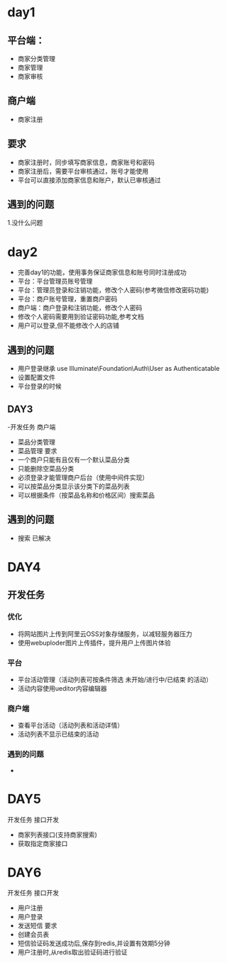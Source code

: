 # day1
## 平台端： 
- 商家分类管理 
- 商家管理 
- 商家审核

## 商户端 
- 商家注册

## 要求 
- 商家注册时，同步填写商家信息，商家账号和密码 
- 商家注册后，需要平台审核通过，账号才能使用 
- 平台可以直接添加商家信息和账户，默认已审核通过
## 遇到的问题
1.没什么问题

# day2
- 完善day1的功能，使用事务保证商家信息和账号同时注册成功
- 平台：平台管理员账号管理
- 平台：管理员登录和注销功能，修改个人密码(参考微信修改密码功能)
- 平台：商户账号管理，重置商户密码
- 商户端：商户登录和注销功能，修改个人密码
- 修改个人密码需要用到验证密码功能,参考文档
- 用户可以登录,但不能修改个人的店铺
## 遇到的问题
- 用户登录继承 use Illuminate\Foundation\Auth\User as Authenticatable
- 设置配置文件 
- 平台登录的时候
## DAY3
-开发任务
商户端 
- 菜品分类管理 
- 菜品管理 
要求 
- 一个商户只能有且仅有一个默认菜品分类 
- 只能删除空菜品分类 
- 必须登录才能管理商户后台（使用中间件实现） 
- 可以按菜品分类显示该分类下的菜品列表 
- 可以根据条件（按菜品名称和价格区间）搜索菜品

## 遇到的问题
- 搜索 已解决

# DAY4
## 开发任务
### 优化 
- 将网站图片上传到阿里云OSS对象存储服务，以减轻服务器压力
- 使用webuploder图片上传插件，提升用户上传图片体验

### 平台 
- 平台活动管理（活动列表可按条件筛选 未开始/进行中/已结束 的活动） 
- 活动内容使用ueditor内容编辑器

### 商户端 
- 查看平台活动（活动列表和活动详情） 
- 活动列表不显示已结束的活动

### 遇到的问题
- 

# DAY5
  开发任务
  接口开发 
  - 商家列表接口(支持商家搜索) 
  - 获取指定商家接口
  
 # DAY6
   开发任务
   接口开发 
   - 用户注册 
   - 用户登录 
   - 发送短信 
   要求 
   - 创建会员表 
   - 短信验证码发送成功后,保存到redis,并设置有效期5分钟 
   - 用户注册时,从redis取出验证码进行验证